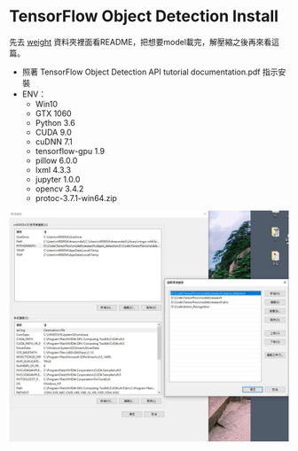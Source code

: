 # TensorFlow Object Detection Install

先去 [weight](https://github.com/chang-chih-yao/Hololens_Project/tree/master/Core/TensorFlow/weight) 資料夾裡面看README，把想要model載完，解壓縮之後再來看這篇。  

* 照著 TensorFlow Object Detection API tutorial documentation.pdf 指示安裝
* ENV：
  * Win10
  * GTX 1060
  * Python 3.6
  * CUDA 9.0
  * cuDNN 7.1
  * tensorflow-gpu 1.9
  * pillow 6.0.0
  * lxml 4.3.3
  * jupyter 1.0.0
  * opencv 3.4.2
  * protoc-3.7.1-win64.zip

![image](../../etcs/Environment.JPG)
